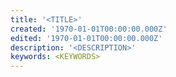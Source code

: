 ```yaml
---
title: '<TITLE>'
created: '1970-01-01T00:00:00.000Z'
edited: '1970-01-01T00:00:00.000Z'
description: '<DESCRIPTION>'
keywords: <KEYWORDS>
---
```

